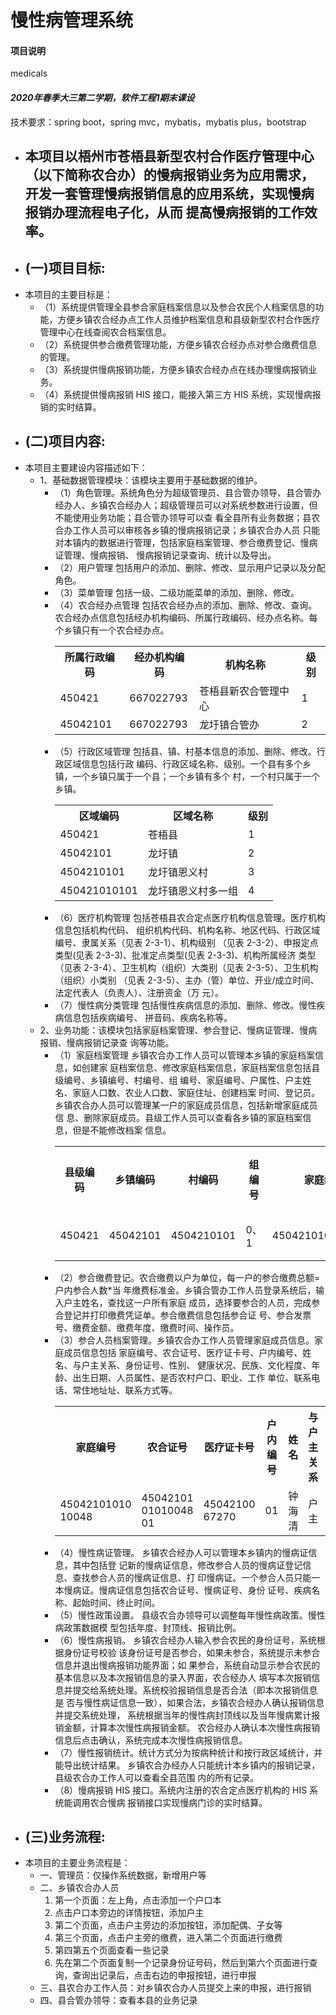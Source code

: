 慢性病管理系统
 ============================  
#### 项目说明
medicals

#### _2020年春季大三第二学期，软件工程1期末课设_
技术要求：spring boot，spring mvc，mybatis，mybatis plus，bootstrap

<ul>
  <li>
    <h2>本项目以梧州市苍梧县新型农村合作医疗管理中心（以下简称农合办）的慢病报销业务为应用需求，开发一套管理慢病报销信息的应用系统，实现慢病报销办理流程电子化，从而
        提高慢病报销的工作效率。</h2>
  </li>
  <li>
    <h2>(一)项目目标:</h2>
    <li>
    本项目的主要目标是：
        <ul>
            <li>（1）系统提供管理全县参合家庭档案信息以及参合农民个人档案信息的功能，方便乡镇农合经办点工作人员维护档案信息和县级新型农村合作医疗管理中心在线查阅农合档案信息。</li>
            <li>（2）系统提供参合缴费管理功能，方便乡镇农合经办点对参合缴费信息的管理。</li>
            <li>（3）系统提供慢病报销功能，方便乡镇农合经办点在线办理慢病报销业务。</li>
            <li>（4）系统提供慢病报销 HIS 接口，能接入第三方 HIS 系统，实现慢病报销的实时结算。</li>
        </ul>
    </li>
  </li>
  <li>
    <h2>(二)项目内容:</h2></li>
    <li>
    本项目主要建设内容描述如下：
        <ul>
            <li>1、基础数据管理模块：该模块主要用于基础数据的维护。
                <ul>
                    <li>
                       （1）角色管理。系统角色分为超级管理员、县合管办领导、县合管办经办人、乡镇农合经办人；超级管理员可以对系统参数进行设置，但不能使用业务功能；县合管办领导可以查
                       看全县所有业务数据；县农合办工作人员可以审核各乡镇的慢病报销记录；乡镇农合办人员
                       只能对本镇内的数据进行管理，包括家庭档案管理、参合缴费登记、慢病证管理、慢病报销、
                       慢病报销记录查询、统计以及导出。
                    </li>
                    <li>（2）用户管理 包括用户的添加、删除、修改、显示用户记录以及分配角色。</li>
                    <li>（3）菜单管理 包括一级、二级功能菜单的添加、删除、修改。</li>
                    <li>（4）农合经办点管理 包括农合经办点的添加、删除、修改、查询。农合经办点信息包括经办机构编码、所属行政编码、经办点名称。每个乡镇只有一个农合经办点。
                        <table>
                             <tr>
                                <th>所属行政编码</th>
                                <th>经办机构编码</th>
                                <th>机构名称</th>
                                <th>级别</th>
                              </tr>
                              <tr>
                                <td>450421</td>
                                <td>667022793</td>
                                <td>苍梧县新农合管理中心</td>
                                <td>1</td>
                              </tr>
                              <tr>
                                <td>45042101</td>
                                <td>667022793</td>
                                <td>龙圩镇合管办</td>
                                <td>2</td>
                              </tr>
                        </table>
                    </li>
                    <li>
                        （5）行政区域管理 包括县、镇、村基本信息的添加、删除、修改。行政区域信息包括行政
                        编码、行政区域名称、级别。一个县有多个乡镇，一个乡镇只属于一个县；一个乡镇有多个
                        村，一个村只属于一个乡镇。
                        <table>
                             <tr>
                                <th>区域编码</th>
                                <th>区域名称</th>
                                <th>级别</th>
                              </tr>
                              <tr>
                                <td>450421</td>
                                <td>苍梧县</td>
                                <td>1</td>
                              </tr>
                              <tr>
                                <td>45042101</td>
                                <td>龙圩镇</td>
                                <td>2</td>
                              </tr>
                              <tr>
                                <td>4504210101</td>
                                <td>龙圩镇恩义村</td>
                                <td>3</td>
                              </tr>
                              <tr>
                                <td>450421010101</td>
                                <td>龙圩镇恩义村多一组</td>
                                <td>4</td>
                              </tr>
                        </table>
                    </li>
                    <li>
                        （6）医疗机构管理 包括苍梧县农合定点医疗机构信息管理。医疗机构信息包括机构代码、
                        组织机构代码、机构名称、地区代码、行政区域编号、隶属关系（见表 2-3-1）、机构级别
                        （见表 2-3-2）、申报定点类型(见表 2-3-3)、批准定点类型(见表 2-3-3)、机构所属经济
                        类型（见表 2-3-4）、卫生机构（组织）大类别（见表 2-3-5）、卫生机构（组织）小类别
                        （见表 2-3-5）、主办（管）单位、开业/成立时间、法定代表人（负责人）、注册资金（万
                        元）。
                    </li>
                    <li>（7）慢性病分类管理 包括慢性疾病信息的添加、删除、修改。慢性疾病信息包括疾病编号、
                        拼音码、疾病名称等。</li>
                </ul>
            </li>
            <li>2、业务功能：该模块包括家庭档案管理、参合登记、慢病证管理、慢病报销、慢病报销记录查
                询等功能。
                <ul>
                    <li>（1）家庭档案管理 乡镇农合办工作人员可以管理本乡镇的家庭档案信息，如创建家
                        庭档案信息、修改家庭档案信息，家庭档案信息包括县级编号、乡镇编号、村编号、组
                        编号、家庭编号、户属性、户主姓名、家庭人口数、农业人口数、家庭住址、创建档案
                        时间、登记员。乡镇农合办人员可以管理某一户的家庭成员信息，包括新增家庭成员信
                        息、删除家庭成员。县级工作人员可以查看各乡镇的家庭档案信息，但是不能修改档案
                        信息。
                        <table>
                              <tr>
                                <th>县级编码</th>
                                <th>乡镇编码</th>
                                <th>村编码</th>
                                <th>组编号</th>
                                <th>家庭编号</th>
                                <th>户主</th>
                                <th>其他属性</th>
                              </tr>
                              <tr>
                                <td>450421</td>
                                <td>45042101</td>
                                <td>4504210101</td>
                                <td>0、1</td>
                                <td>4504210101010048</td>
                                <td>钟海清</td>
                                <td>...</td>
                              </tr>
                        </table>
                    </li>
                    <li>（2）参合缴费登记。农合缴费以户为单位，每一户的参合缴费总额=户内参合人数*当
                        年缴费标准金。乡镇合管办工作人员登录系统后，输入户主姓名，查找这一户所有家庭
                        成员，选择要参合的人员，完成参合登记并打印缴费凭证单。参合缴费信息包括参合证
                        号、参合发票号、缴费金额、缴费年度、缴费时间、操作员。</li>
                    <li>（3）参合人员档案管理。乡镇农合办工作人员管理家庭成员信息。家庭成员信息包括
                        家庭编号、农合证号、医疗证卡号、户内编号、姓名、与户主关系、身份证号、性别、
                        健康状况、民族、文化程度、年龄、出生日期、人员属性、是否农村户口、职业、工作
                        单位、联系电话、常住地址址、联系方式等。
                        <table>
                              <tr>
                                <th>家庭编号</th>
                                <th>农合证号</th>
                                <th>医疗证卡号</th>
                                <th>户内编号</th>
                                <th>姓名</th>
                                <th>与户主关系</th>
                                <th>身份证号</th>
                                <th>其他属性</th>
                              </tr>
                              <tr>
                                <td>45042101010
                                    10048</td>
                                <td>45042101
                                    01010048
                                    01</td>
                                <td>45042100
                                    67270</td>
                                <td>01</td>
                                <td>钟海清</td>
                                <td>户主</td>
                                <td>450421195
                                    108247000</td>
                                <td>...</td>
                              </tr>
                        </table>
                    </li>
                    <li>（4）慢性病证管理。 乡镇农合经办人可以管理本乡镇内的慢病证信息，其中包括登
                        记新的慢病证信息，修改参合人员的慢病证登记信息、查找参合人员的慢病证信息、打
                        印慢病证。一个参合人员只能一本慢病证。慢病证信息包括农合证号、慢病证号、身份
                        证号、疾病名称、起始时间、终止时间。</li>
                    <li>（5）慢性政策设置。 县级农合办领导可以调整每年慢性病政策。慢性病政策数据模
                        型包括年度、封顶线、报销比例。</li>
                    <li>（6）慢性病报销。 乡镇农合经办人输入参合农民的身份证号，系统根据身份证号校验
                        该身份证号是否参合，如果未参合，系统提示未参合信息并退出慢病报销功能界面；如
                        果参合，系统自动显示参合农民的基本信息以及本次报销信息的录入界面，农合经办人
                        填写本次报销信息并提交给系统处理。系统校验报销信息是否合法（即本次报销信息是
                        否与慢性病证信息一致），如果合法，乡镇农合经办人确认报销信息并提交系统处理，
                        系统根据当年的慢性病封顶线以及当年慢病累计报销金额，计算本次慢性病报销金额。
                        农合经办人确认本次慢性病报销信息后点击确认，系统完成本次慢性病报销信息。</li>
                    <li>（7）慢性报销统计。统计方式分为按病种统计和按行政区域统计，并能导出统计结果。
                        乡镇农合办经办人只能统计本乡镇内的报销记录，县级农合办工作人可以查看全县范围
                        内的所有记录。</li>
                    <li>（8）慢病报销 HIS 接口。系统内注册的农合定点医疗机构的 HIS 系统能调用农合慢病
                        报销接口实现慢病门诊的实时结算。</li>
                </ul>
             </li>
        </ul>
    </li>
  </li>
  <li>
    <h2><h2>(三)业务流程:</h2></h2>
    <li>
    本项目的主要业务流程是：
        <ul>
            <li>一、管理员：仅操作系统数据，新增用户等</li>
            <li>
            二、乡镇农合办人员
                <ol>
                    <li>第一个页面：左上角，点击添加一个户口本</li>
                    <li>点击户口本旁边的详情按钮，添加户主</li>
                    <li>第二个页面，点击户主旁边的添加按钮，添加配偶、子女等</li>
                    <li>第三个页面，点击户主旁的缴费，进入第二个页面进行缴费</li>
                    <li>第四第五个页面查看一些记录</li>
                    <li>先在第二个页面复制一个记录身份证号码，然后到第六个页面进行查询，查询出记录后，点击右边的申报按钮，进行申报</li>
                </ol>
            </li>
            <li>三、县农合办工作人员：对乡镇农合办人员提交上来的申报，进行报销</li>
            <li>四、县合管办领导：查看本县的业务记录</li>
        </ul>
    </li>
  </li>
</ul>
<br>